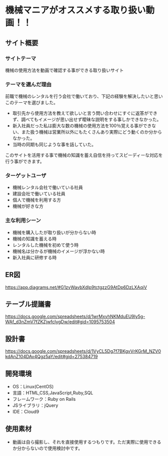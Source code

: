 # 機械マニアがオススメする取り扱い動画！！

## サイト概要
### サイトテーマ
機械の使用方法を動画で確認する事ができる取り扱いサイト


### テーマを選んだ理由
 前職で機械のレンタルを行う会社で働いており、下記の経験を解決したいと思いこのテーマを選びました。 <br>
 - 取引先から使用方法を教えて欲しいと言う問い合わせにすぐに返答ができず、調べてもイメージが思い出せず曖昧な説明をする事しかできなかった。 <br>
 - 新入社員だった私は膨大な数の機械の使用方法を100％覚える事ができない、また扱う機械は営業所以外にもたくさんあり実際にどう動くのか分からなかった。 <br>
 - 当時の同期も同じような事を話していた。 <br>

このサイトを活用する事で機械の知識を蓄え自信を持ってスピーディーな対応を行う事ができます。

### ターゲットユーザ
 - 機械レンタル会社で働いている社員
 - 建設会社で働いている社員
 - 個人で機械を利用する方
 - 機械が好きな方

### 主な利用シーン
 - 機械を購入したが取り扱いが分からない時
 - 機械の知識を蓄える時
 - レンタルした機械を初めて使う時
 - 機械名は分かるが機械のイメージが浮かない時
 - 新入社員に研修する時

## ER図
https://app.diagrams.net/#G1zvWavbXdlp9tctgzzG9AtDp6DzLXAqiV

## テーブル提議書
https://docs.google.com/spreadsheets/d/1wrMxvhNKMduEU9ly5g-WAf_d3nZmV7fZKZjwfcIygDw/edit#gid=1095753504

## 設計書
https://docs.google.com/spreadsheets/d/1VyCL5Dg7f7BKgvVrKGrM_NZV0kdAnZ104DAv4Qgz5aY/edit#gid=275384719

## 開発環境
- OS：Linux(CentOS)
- 言語：HTML,CSS,JavaScript,Ruby,SQL
- フレームワーク：Ruby on Rails
- JSライブラリ：jQuery
- IDE：Cloud9

## 使用素材
- 動画は自ら撮影し、それを直接使用するつもりです。ただ実際に使用できるか分からないので使用検討中です。
